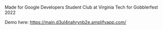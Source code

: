 Made for Google Developers Student Club at Virginia Tech for Gobblerfest 2022

Demo here:
https://main.d3ul4nahrynb2e.amplifyapp.com/
